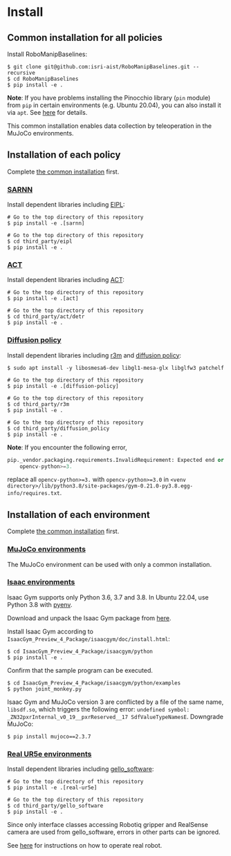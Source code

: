 # Install

## Common installation for all policies
Install RoboManipBaselines:
```console
$ git clone git@github.com:isri-aist/RoboManipBaselines.git --recursive
$ cd RoboManipBaselines
$ pip install -e .
```

**Note**: If you have problems installing the Pinocchio library (`pin` module) from `pip` in certain environments (e.g. Ubuntu 20.04), you can also install it via `apt`. See [here](https://stack-of-tasks.github.io/pinocchio/download.html#Install) for details.

This common installation enables data collection by teleoperation in the MuJoCo environments.

## Installation of each policy
Complete [the common installation](#common-installation-for-all-policies) first.

### [SARNN](../robo_manip_baselines/sarnn)
Install dependent libraries including [EIPL](https://github.com/ogata-lab/eipl):
```console
# Go to the top directory of this repository
$ pip install -e .[sarnn]

# Go to the top directory of this repository
$ cd third_party/eipl
$ pip install -e .
```

### [ACT](../robo_manip_baselines/act)
Install dependent libraries including [ACT](https://github.com/tonyzhaozh/act):
```console
# Go to the top directory of this repository
$ pip install -e .[act]

# Go to the top directory of this repository
$ cd third_party/act/detr
$ pip install -e .
```

### [Diffusion policy](../robo_manip_baselines/diffusion_policy)
Install dependent libraries including [r3m](https://github.com/facebookresearch/r3m) and [diffusion policy](https://github.com/real-stanford/diffusion_policy):
```console
$ sudo apt install -y libosmesa6-dev libgl1-mesa-glx libglfw3 patchelf

# Go to the top directory of this repository
$ pip install -e .[diffusion-policy]

# Go to the top directory of this repository
$ cd third_party/r3m
$ pip install -e .

# Go to the top directory of this repository
$ cd third_party/diffusion_policy
$ pip install -e .
```

**Note**: If you encounter the following error,
```python
pip._vendor.packaging.requirements.InvalidRequirement: Expected end or semicolon (after version specifier)
    opencv-python>=3.
```
replace all `opencv-python>=3.` with `opencv-python>=3.0` in `<venv directory>/lib/python3.8/site-packages/gym-0.21.0-py3.8.egg-info/requires.txt`.

## Installation of each environment
Complete [the common installation](#common-installation-for-all-policies) first.

### [MuJoCo environments](../robo_manip_baselines/envs/mujoco)
The MuJoCo environment can be used with only a common installation.

### [Isaac environments](../robo_manip_baselines/envs/isaac)
Isaac Gym supports only Python 3.6, 3.7 and 3.8.
In Ubuntu 22.04, use Python 3.8 with [pyenv](https://github.com/pyenv/pyenv).

Download and unpack the Isaac Gym package from [here](https://developer.nvidia.com/isaac-gym).

Install Isaac Gym according to `IsaacGym_Preview_4_Package/isaacgym/doc/install.html`:
```console
$ cd IsaacGym_Preview_4_Package/isaacgym/python
$ pip install -e .
```

Confirm that the sample program can be executed.
```console
$ cd IsaacGym_Preview_4_Package/isaacgym/python/examples
$ python joint_monkey.py
```

Isaac Gym and MuJoCo version 3 are conflicted by a file of the same name, `libsdf.so`, which triggers the following error: `undefined symbol: _ZN32pxrInternal_v0_19__pxrReserved__17 SdfValueTypeNamesE`.
Downgrade MuJoCo:
```console
$ pip install mujoco==2.3.7
```

### [Real UR5e environments](../robo_manip_baselines/envs/real)
Install dependent libraries including [gello_software](https://github.com/wuphilipp/gello_software):
```console
# Go to the top directory of this repository
$ pip install -e .[real-ur5e]

# Go to the top directory of this repository
$ cd third_party/gello_software
$ pip install -e .
```
Since only interface classes accessing Robotiq gripper and RealSense camera are used from gello_software, errors in other parts can be ignored.

See [here](./real_ur5e.md) for instructions on how to operate real robot.
